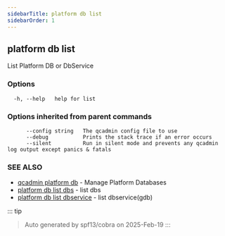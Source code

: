 ```yaml
---
sidebarTitle: platform db list
sidebarOrder: 1
---
```


## platform db list

List Platform DB or DbService

### Options

```
  -h, --help   help for list
```

### Options inherited from parent commands

```
      --config string   The qcadmin config file to use
      --debug           Prints the stack trace if an error occurs
      --silent          Run in silent mode and prevents any qcadmin log output except panics & fatals
```

### SEE ALSO

* [qcadmin platform db](platform_db.md)	 - Manage Platform Databases
* [platform db list dbs](platform_db_list_dbs.md)	 - list dbs
* [platform db list dbservice](platform_db_list_dbservice.md)	 - list dbservice(gdb)

::: tip
>Auto generated by spf13/cobra on 2025-Feb-19
:::